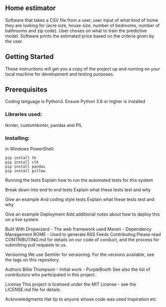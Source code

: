 ## Home estimator

Software that takes a CSV file from a user, user input of what kind of home they are looking for (acre size, house size, number of bedrooms, number of bathrooms and zip code). User choses on what to train the predictive model. Software prints the estimated price based on the criteria given by the user.

## Getting Started
These instructions will get you a copy of the project up and running on your local machine for development and testing purposes.


## Prerequisites
Coding language is Python3.
Ensure Python 3.8 or higher is installed

### Libraries used: 
tkinter, customtkinter, pandas and PIL

### Installing: 
in Windows PowerShell:

```
pip install tk
pip install ctk
pip install pandas
pip install pillow

```


Running the tests
Explain how to run the automated tests for this system

Break down into end to end tests
Explain what these tests test and why

Give an example
And coding style tests
Explain what these tests test and why

Give an example
Deployment
Add additional notes about how to deploy this on a live system

Built With
Dropwizard - The web framework used
Maven - Dependency Management
ROME - Used to generate RSS Feeds
Contributing
Please read CONTRIBUTING.md for details on our code of conduct, and the process for submitting pull requests to us.

Versioning
We use SemVer for versioning. For the versions available, see the tags on this repository.

Authors
Billie Thompson - Initial work - PurpleBooth
See also the list of contributors who participated in this project.

License
This project is licensed under the MIT License - see the LICENSE.md file for details

Acknowledgments
Hat tip to anyone whose code was used
Inspiration
etc
